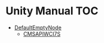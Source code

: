 Unity Manual TOC
================

 - [DefaultEmptyNode](DefaultEmptyNode)
	 - [CMSAPIWCI7S](CMSAPIWCI7S)

